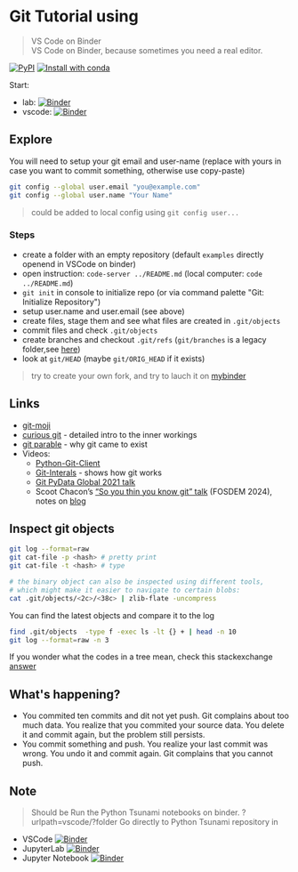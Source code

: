 # Git Tutorial using

> VS Code on Binder  
> VS Code on Binder, because sometimes you need a real editor.  

[![PyPI](https://img.shields.io/pypi/v/jupyter-vscode-proxy)](https://pypi.org/project/jupyter-vscode-proxy/)
[![Install with conda](https://img.shields.io/conda/vn/conda-forge/jupyter-vscode-proxy.svg)](https://github.com/conda-forge/jupyter-vscode-proxy-feedstock)

Start:
 - lab: [![Binder](https://mybinder.org/badge_logo.svg)](https://mybinder.org/v2/gh/biosustain/git-tutorial/master?urlpath=lab)
 - vscode: [![Binder](https://mybinder.org/badge_logo.svg)](https://mybinder.org/v2/gh/biosustain/git-tutorial/master?urlpath=vscode?folder=/home/jovyan/examples)


## Explore

You will need to setup your git email and user-name
(replace with yours in case you want to commit something, otherwise use copy-paste)

```bash
git config --global user.email "you@example.com"
git config --global user.name "Your Name"
``` 
> could be added to local config using `git config user...`

### Steps

- create a folder with an empty repository (default `examples`
  directly openend in VSCode on binder)
- open instruction: `code-server ../README.md` (local computer: `code ../README.md`)
- `git init` in console to initialize repo (or via command palette "Git: Initialize Repository")
- setup user.name and user.email (see above)
- create files, stage them and see what files are created in `.git/objects`
- commit files and check `.git/objects`
- create branches and checkout `.git/refs` (`git/branches` is a legacy folder,see [here](https://stackoverflow.com/a/10398507/9684872))
- look at `git/HEAD` (maybe `git/ORIG_HEAD` if it exists)

> try to create your own fork, and try to lauch it on [mybinder](https://mybinder.org/)

## Links

- [git-moji](https://gitmoji.dev/)
- [curious git](https://matthew-brett.github.io/curious-git/) - detailed intro to the inner workings
- [git parable](http://practical-neuroimaging.github.io/git_parable.html) - why git came to exist
- Videos: 
    - [Python-Git-Client](https://www.youtube.com/watch?v=xvzo_nV9PjU)
    - [Git-Interals](https://www.youtube.com/watch?v=MYP56QJpDr4) - shows how git works
    - [Git PyData Global 2021 talk](https://www.youtube.com/watch?v=rBYC3dEOOyI)
    - Scoot Chacon’s [“So you thin you know git” talk](https://www.youtube.com/watch?v=aolI_Rz0ZqY) (FOSDEM 2024), 
    notes on [blog](https://blog.gitbutler.com/git-tips-1-theres-a-git-config-for-that/) 

## Inspect git objects

```bash
git log --format=raw
git cat-file -p <hash> # pretty print
git cat-file -t <hash> # type

# the binary object can also be inspected using different tools,
# which might make it easier to navigate to certain blobs:
cat .git/objects/<2c>/<38c> | zlib-flate -uncompress
```

You can find the latest objects and compare it to the log

```bash
find .git/objects  -type f -exec ls -lt {} + | head -n 10
git log --format=raw -n 3
```

If you wonder what the codes in a tree mean, check this stackexchange
[answer](https://unix.stackexchange.com/a/450488/349761)


## What's happening?

- You commited ten commits and dit not yet push. Git complains about too much data.
  You realize that you commited your source data. You delete it and commit again, but the problem still persists.
- You commit something and push. You realize your last commit was wrong. You undo it and commit again. Git complains that 
  you cannot push.


## Note

> Should be Run the Python Tsunami notebooks on binder.
?urlpath=vscode/?folder
Go directly to Python Tsunami repository in
 - VSCode [![Binder](https://mybinder.org/badge_logo.svg)](https://mybinder.org/v2/gh/biosustain/git-tutorial/master?urlpath=vscode/?folder=/home/jovyan/PythonTsunami)
 - JupyterLab [![Binder](https://mybinder.org/badge_logo.svg)](https://mybinder.org/v2/gh/biosustain/git-tutorial/master?urlpath=lab/tree/PythonTsunami)
 - Jupyter Notebook [![Binder](https://mybinder.org/badge_logo.svg)](https://mybinder.org/v2/gh/biosustain/git-tutorial/master?urlpath=tree/PythonTsunami)
